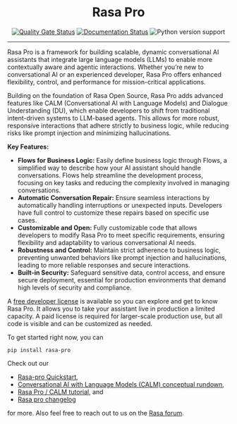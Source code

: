 <h1 align="center">Rasa Pro</h1>

<div align="center">

[![Quality Gate Status](https://sonarcloud.io/api/project_badges/measure?project=RasaHQ_rasa&metric=alert_status)](https://sonarcloud.io/summary/new_code?id=RasaHQ_rasa)
[![Documentation Status](https://img.shields.io/badge/docs-stable-brightgreen.svg)](https://rasa.com/docs/docs/pro/intro)
![Python version support](https://img.shields.io/pypi/pyversions/rasa-pro)

</div>

<hr />

Rasa Pro is a framework for building scalable, dynamic conversational AI assistants that integrate large language models (LLMs) to enable more contextually aware and agentic interactions. Whether you’re new to conversational AI or an experienced developer, Rasa Pro offers enhanced flexibility, control, and performance for mission-critical applications.

Building on the foundation of Rasa Open Source, Rasa Pro adds advanced features like CALM (Conversational AI with Language Models) and Dialogue Understanding (DU), which enable developers to shift from traditional intent-driven systems to LLM-based agents. This allows for more robust, responsive interactions that adhere strictly to business logic, while reducing risks like prompt injection and minimizing hallucinations.

**Key Features:**

- **Flows for Business Logic:** Easily define business logic through Flows, a simplified way to describe how your AI assistant should handle conversations. Flows help streamline the development process, focusing on key tasks and reducing the complexity involved in managing conversations.
- **Automatic Conversation Repair:** Ensure seamless interactions by automatically handling interruptions or unexpected inputs. Developers have full control to customize these repairs based on specific use cases.
- **Customizable and Open:** Fully customizable code that allows developers to modify Rasa Pro to meet specific requirements, ensuring flexibility and adaptability to various conversational AI needs.
- **Robustness and Control:** Maintain strict adherence to business logic, preventing unwanted behaviors like prompt injection and hallucinations, leading to more reliable responses and secure interactions.
- **Built-in Security:** Safeguard sensitive data, control access, and ensure secure deployment, essential for production environments that demand high levels of security and compliance.

A [free developer license](https://rasa.com/docs/pro/intro/#who-rasa-pro-is-for) is available so you can explore and get to know Rasa Pro. It allows you to take your assistant live in production a limited capacity. A paid license is required for larger-scale production use, but all code is visible and can be customized as needed.

To get started right now, you can

`pip install rasa-pro`

Check out our

- [Rasa-pro Quickstart](https://rasa.com/docs/learn/quickstart/pro),
- [Conversational AI with Language Models (CALM) conceptual rundown](https://rasa.com/docs/learn/concepts/calm),
- [Rasa Pro / CALM tutorial](https://rasa.com/docs/pro/tutorial), and
- [Rasa pro changelog](https://rasa.com/docs/reference/changelogs/rasa-pro-changelog)

for more. Also feel free to reach out to us on the [Rasa forum](https://forum.rasa.com/).
